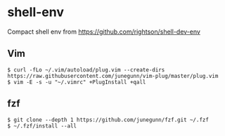 # shell-env
Compact shell env from https://github.com/rightson/shell-dev-env



## Vim
```shell=
$ curl -fLo ~/.vim/autoload/plug.vim --create-dirs https://raw.githubusercontent.com/junegunn/vim-plug/master/plug.vim
$ vim -E -s -u "~/.vimrc" +PlugInstall +qall
```



## fzf
```shell=
$ git clone --depth 1 https://github.com/junegunn/fzf.git ~/.fzf
$ ~/.fzf/install --all
```